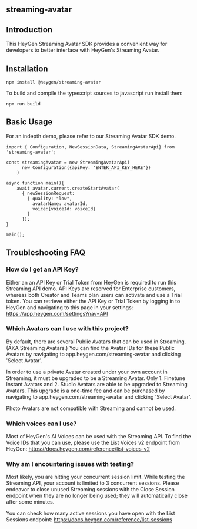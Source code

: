 ## streaming-avatar

## Introduction

This HeyGen Streaming Avatar SDK provides a convenient way for developers to better interface with HeyGen's Streaming Avatar. 

## Installation 

```
npm install @heygen/streaming-avatar
```

To build and compile the typescript sources to javascript run install then:
```
npm run build
```

## Basic Usage

For an indepth demo, please refer to our Streaming Avatar SDK demo. 

```
import { Configuration, NewSessionData, StreamingAvatarApi} from 'streaming-avatar';

const streamingAvatar = new StreamingAvatarApi(
      new Configuration({apiKey: 'ENTER_API_KEY_HERE'})
    )

async function main(){
    await avatar.current.createStartAvatar(
      { newSessionRequest: 
        { quality: "low",
          avatarName: avatarId, 
          voice:{voiceId: voiceId}
        }
      });
}

main();

```

## Troubleshooting FAQ

### How do I get an API Key?

Either an an API Key or Trial Token from HeyGen is required to run this Streaming API demo. API Keys are reserved for Enterprise customers, whereas both Creator and Teams plan users can activate and use a Trial token. You can retrieve either the API Key or Trial Token by logging in to HeyGen and navigating to this page in your settings: https://app.heygen.com/settings?nav=API

### Which Avatars can I use with this project?

By default, there are several Public Avatars that can be used in Streaming. (AKA Streaming Avatars.) You can find the Avatar IDs for these Public Avatars by navigating to app.heygen.com/streaming-avatar and clicking 'Select Avatar'.

In order to use a private Avatar created under your own account in Streaming, it must be upgraded to be a Streaming Avatar. Only 1. Finetune Instant Avatars and 2. Studio Avatars are able to be upgraded to Streaming Avatars. This upgrade is a one-time fee and can be purchased by navigating to app.heygen.com/streaming-avatar and clicking 'Select Avatar'.

Photo Avatars are not compatible with Streaming and cannot be used.

### Which voices can I use?

Most of HeyGen's AI Voices can be used with the Streaming API. To find the Voice IDs that you can use, please use the List Voices v2 endpoint from HeyGen: https://docs.heygen.com/reference/list-voices-v2

### Why am I encountering issues with testing?

Most likely, you are hitting your concurrent session limit. While testing the Streaming API, your account is limited to 3 concurrent sessions. Please endeavor to close unused Streaming sessions with the Close Session endpoint when they are no longer being used; they will automatically close after some minutes.

You can check how many active sessions you have open with the List Sessions endpoint: https://docs.heygen.com/reference/list-sessions
